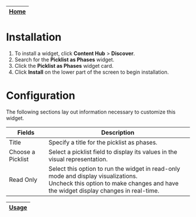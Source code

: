 | [Home](../README.md) |
|----------------------|
# Installation

1. To install a widget, click **Content Hub** > **Discover**.
2. Search for the **Picklist as Phases** widget.
3. Click the **Picklist as Phases** widget card.
4. Click **Install** on the lower part of the screen to begin installation.

# Configuration

The following sections lay out information necessary to customize this widget.

| Fields            | Description                                                                                                                                                                 |
|-------------------|-----------------------------------------------------------------------------------------------------------------------------------------------------------------------------|
| Title             | Specify a title for the picklist as phases.                                                                                                                                 |
| Choose a Picklist | Select a picklist field to display its values in the visual representation.                                                                                                 |
| Read Only         | Select this option to run the widget in read-only mode and display visualizations.<br>Uncheck this option to make changes and have the widget display changes in real-time. |

| [Usage](./usage.md) |
|---------------------|

